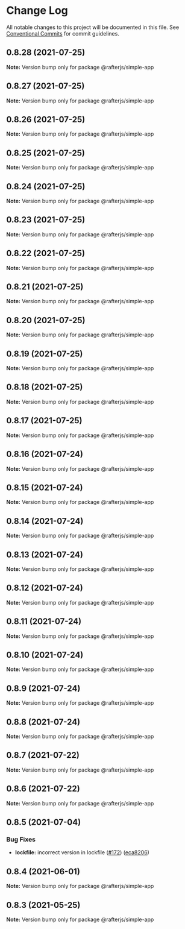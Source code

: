 # Change Log

All notable changes to this project will be documented in this file.
See [Conventional Commits](https://conventionalcommits.org) for commit guidelines.

## 0.8.28 (2021-07-25)

**Note:** Version bump only for package @rafterjs/simple-app





## 0.8.27 (2021-07-25)

**Note:** Version bump only for package @rafterjs/simple-app





## 0.8.26 (2021-07-25)

**Note:** Version bump only for package @rafterjs/simple-app





## 0.8.25 (2021-07-25)

**Note:** Version bump only for package @rafterjs/simple-app





## 0.8.24 (2021-07-25)

**Note:** Version bump only for package @rafterjs/simple-app





## 0.8.23 (2021-07-25)

**Note:** Version bump only for package @rafterjs/simple-app





## 0.8.22 (2021-07-25)

**Note:** Version bump only for package @rafterjs/simple-app





## 0.8.21 (2021-07-25)

**Note:** Version bump only for package @rafterjs/simple-app





## 0.8.20 (2021-07-25)

**Note:** Version bump only for package @rafterjs/simple-app





## 0.8.19 (2021-07-25)

**Note:** Version bump only for package @rafterjs/simple-app





## 0.8.18 (2021-07-25)

**Note:** Version bump only for package @rafterjs/simple-app





## 0.8.17 (2021-07-25)

**Note:** Version bump only for package @rafterjs/simple-app





## 0.8.16 (2021-07-24)

**Note:** Version bump only for package @rafterjs/simple-app





## 0.8.15 (2021-07-24)

**Note:** Version bump only for package @rafterjs/simple-app





## 0.8.14 (2021-07-24)

**Note:** Version bump only for package @rafterjs/simple-app





## 0.8.13 (2021-07-24)

**Note:** Version bump only for package @rafterjs/simple-app





## 0.8.12 (2021-07-24)

**Note:** Version bump only for package @rafterjs/simple-app





## 0.8.11 (2021-07-24)

**Note:** Version bump only for package @rafterjs/simple-app





## 0.8.10 (2021-07-24)

**Note:** Version bump only for package @rafterjs/simple-app





## 0.8.9 (2021-07-24)

**Note:** Version bump only for package @rafterjs/simple-app





## 0.8.8 (2021-07-24)

**Note:** Version bump only for package @rafterjs/simple-app





## 0.8.7 (2021-07-22)

**Note:** Version bump only for package @rafterjs/simple-app





## 0.8.6 (2021-07-22)

**Note:** Version bump only for package @rafterjs/simple-app





## 0.8.5 (2021-07-04)


### Bug Fixes

* **lockfile:** incorrect version in lockfile ([#172](https://github.com/rafterjs/rafter/issues/172)) ([eca8206](https://github.com/rafterjs/rafter/commit/eca820680574c45714a5cf56560b5f41a1553fa1))





## 0.8.4 (2021-06-01)

**Note:** Version bump only for package @rafterjs/simple-app

## 0.8.3 (2021-05-25)

**Note:** Version bump only for package @rafterjs/simple-app
